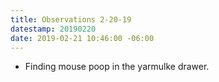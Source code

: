 ```yaml
---
title: Observations 2-20-19
datestamp: 20190220
date: 2019-02-21 10:46:00 -06:00
---
```


- Finding mouse poop in the yarmulke drawer.
